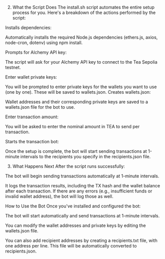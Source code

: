 2. What the Script Does
The install.sh script automates the entire setup process for you. Here's a breakdown of the actions performed by the script:

Installs dependencies:

Automatically installs the required Node.js dependencies (ethers.js, axios, node-cron, dotenv) using npm install.

Prompts for Alchemy API key:

The script will ask for your Alchemy API key to connect to the Tea Sepolia testnet.

Enter wallet private keys:

You will be prompted to enter private keys for the wallets you want to use (one by one). These will be saved to wallets.json.
Creates wallets.json:

Wallet addresses and their corresponding private keys are saved to a wallets.json file for the bot to use.

Enter transaction amount:

You will be asked to enter the nominal amount in TEA to send per transaction.

Starts the transaction bot:

Once the setup is complete, the bot will start sending transactions at 1-minute intervals to the recipients you specify in the recipients.json file.

3. What Happens Next
After the script runs successfully:

The bot will begin sending transactions automatically at 1-minute intervals.

It logs the transaction results, including the TX hash and the wallet balance after each transaction.
If there are any errors (e.g., insufficient funds or invalid wallet address), the bot will log those as well.

How to Use the Bot
Once you've installed and configured the bot:

The bot will start automatically and send transactions at 1-minute intervals.

You can modify the wallet addresses and private keys by editing the wallets.json file.

You can also add recipient addresses by creating a recipients.txt file, with one address per line. This file will be automatically converted to recipients.json.
